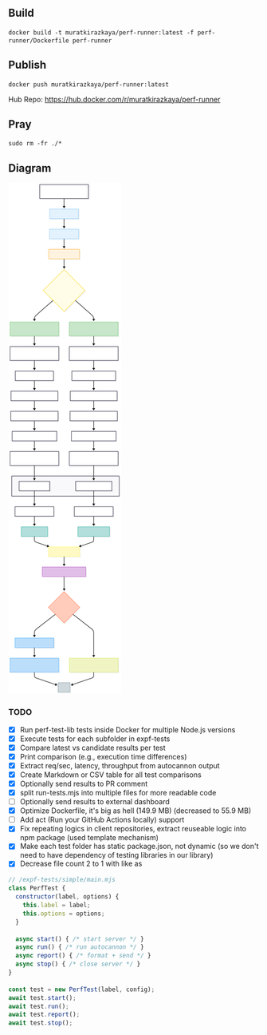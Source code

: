 
## Build

```
docker build -t muratkirazkaya/perf-runner:latest -f perf-runner/Dockerfile perf-runner
```

## Publish

```
docker push muratkirazkaya/perf-runner:latest
```

Hub Repo: https://hub.docker.com/r/muratkirazkaya/perf-runner

## Pray

```
sudo rm -fr ./*
```

## Diagram

![diagram](diagram.svg)

### TODO

- [x] Run perf-test-lib tests inside Docker for multiple Node.js versions
- [x] Execute tests for each subfolder in expf-tests
- [x] Compare latest vs candidate results per test
- [x] Print comparison (e.g., execution time differences)
- [x] Extract req/sec, latency, throughput from autocannon output
- [x] Create Markdown or CSV table for all test comparisons
- [x] Optionally send results to PR comment
- [x] split run-tests.mjs into multiple files for more readable code
- [ ] Optionally send results to external dashboard
- [x] Optimize Dockerfile, it's big as hell (149.9 MB) (decreased to 55.9 MB)
- [ ] Add act (Run your GitHub Actions locally) support
- [x] Fix repeating logics in client repositories, extract reuseable logic into npm package (used template mechanism)
- [x] Make each test folder has static package.json, not dynamic (so we don't need to have dependency of testing libraries in our library)
- [x] Decrease file count 2 to 1 with like as 
```js
// /expf-tests/simple/main.mjs
class PerfTest {
  constructor(label, options) {
    this.label = label;
    this.options = options;
  }

  async start() { /* start server */ }
  async run() { /* run autocannon */ }
  async report() { /* format + send */ }
  async stop() { /* close server */ }
}

const test = new PerfTest(label, config);
await test.start();
await test.run();
await test.report();
await test.stop();
```

